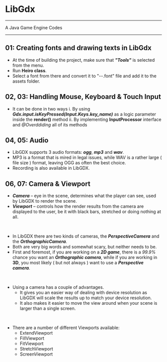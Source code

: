 # LibGdx

---

A Java Game Engine Codes

---


## 01: Creating fonts and drawing texts in LibGdx

- At the time of building the project, make sure that ___"Tools"___ is selected from the menu.
- Run __Heiro class__.
- Select a font from there and convert it to "--.font" file and add it to the assets folder.



## 02, 03: Handling Mouse, Keyboard & Touch Input

- It can be done in two ways
	i. By using ___Gdx.input.isKeyPressed(Input.Keys.key_name)___ as a logic parameter inside the __render()__ method
	ii. By implementing __InputProcessor__ interface and _@Overddiding_ all of its methods


## 04, 05: Audio

- LibGDX supports 3 audio formats: ___ogg___, _**mp3**_ and **_wav_**.
- MP3 is a format that is mired in legal issues, while WAV is a rather large ( file size ) format, leaving OGG as often the best choice.
- Recording is also available in LibGDX.

## 06, 07: Camera & Viewport

* ___Camera___ – eye in the scene, determines what the player can see, used by LibGDX to render the scene.
* ___Viewport___ – controls how the render results from the camera are displayed to the user, be it with black bars, stretched or doing nothing at all.

<br>

- In LibGDX there are two kinds of cameras, the ___PerspectiveCamera___ and the ___OrthographicCamera___.
- Both are very big words and somewhat scary, but neither needs to be.
- First and foremost, if you are working on a ___2D game___, there is a _99.9%_ chance you want an ___Orthographic camera___, while if you are working in __3D__, you most likely ( but not always ) want to use a ___Perspective camera___.

<br>

- Using a camera has a couple of advantages.
	- It gives you an easier way of dealing with device resolution as LibGDX will scale the results up to match your device resolution.
	- It also makes it easier to move the view around when your scene is larger than a single screen.

<br>

- There are a number of different Viewports available:
	- ExtendViewport 
	- FillViewport 
	- FitViewport
	- StretchViewport
	- ScreenViewport











